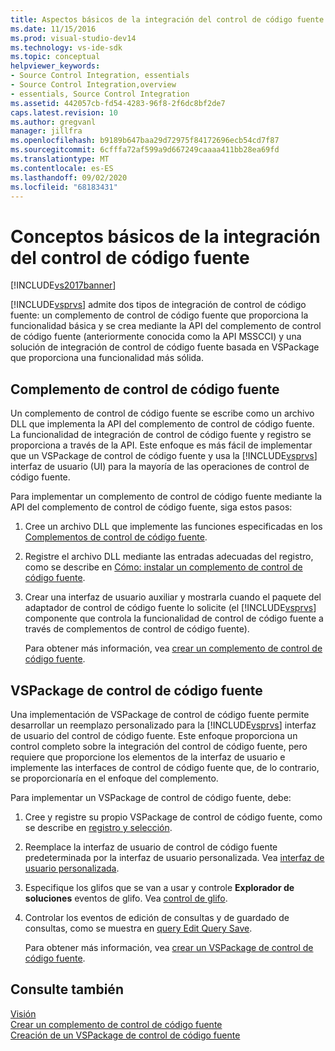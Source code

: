 ```yaml
---
title: Aspectos básicos de la integración del control de código fuente | Microsoft Docs
ms.date: 11/15/2016
ms.prod: visual-studio-dev14
ms.technology: vs-ide-sdk
ms.topic: conceptual
helpviewer_keywords:
- Source Control Integration, essentials
- Source Control Integration,overview
- essentials, Source Control Integration
ms.assetid: 442057cb-fd54-4283-96f8-2f6dc8bf2de7
caps.latest.revision: 10
ms.author: gregvanl
manager: jillfra
ms.openlocfilehash: b9189b647baa29d72975f84172696ecb54cd7f87
ms.sourcegitcommit: 6cfffa72af599a9d667249caaaa411bb28ea69fd
ms.translationtype: MT
ms.contentlocale: es-ES
ms.lasthandoff: 09/02/2020
ms.locfileid: "68183431"
---
```

# <a name="source-control-integration-essentials"></a>Conceptos básicos de la integración del control de código fuente
[!INCLUDE[vs2017banner](../../includes/vs2017banner.md)]

[!INCLUDE[vsprvs](../../includes/vsprvs-md.md)] admite dos tipos de integración de control de código fuente: un complemento de control de código fuente que proporciona la funcionalidad básica y se crea mediante la API del complemento de control de código fuente (anteriormente conocida como la API MSSCCI) y una solución de integración de control de código fuente basada en VSPackage que proporciona una funcionalidad más sólida.  
  
## <a name="source-control-plug-in"></a>Complemento de control de código fuente  
 Un complemento de control de código fuente se escribe como un archivo DLL que implementa la API del complemento de control de código fuente. La funcionalidad de integración de control de código fuente y registro se proporciona a través de la API. Este enfoque es más fácil de implementar que un VSPackage de control de código fuente y usa la [!INCLUDE[vsprvs](../../includes/vsprvs-md.md)] interfaz de usuario (UI) para la mayoría de las operaciones de control de código fuente.  
  
 Para implementar un complemento de control de código fuente mediante la API del complemento de control de código fuente, siga estos pasos:  
  
1. Cree un archivo DLL que implemente las funciones especificadas en los [Complementos de control de código fuente](../../extensibility/source-control-plug-ins.md).  
  
2. Registre el archivo DLL mediante las entradas adecuadas del registro, como se describe en [Cómo: instalar un complemento de control de código fuente](../../extensibility/internals/how-to-install-a-source-control-plug-in.md).  
  
3. Crear una interfaz de usuario auxiliar y mostrarla cuando el paquete del adaptador de control de código fuente lo solicite (el [!INCLUDE[vsprvs](../../includes/vsprvs-md.md)] componente que controla la funcionalidad de control de código fuente a través de complementos de control de código fuente).  
  
   Para obtener más información, vea [crear un complemento de control de código fuente](../../extensibility/internals/creating-a-source-control-plug-in.md).  
  
## <a name="source-control-vspackage"></a>VSPackage de control de código fuente  
 Una implementación de VSPackage de control de código fuente permite desarrollar un reemplazo personalizado para la [!INCLUDE[vsprvs](../../includes/vsprvs-md.md)] interfaz de usuario del control de código fuente. Este enfoque proporciona un control completo sobre la integración del control de código fuente, pero requiere que proporcione los elementos de la interfaz de usuario e implemente las interfaces de control de código fuente que, de lo contrario, se proporcionaría en el enfoque del complemento.  
  
 Para implementar un VSPackage de control de código fuente, debe:  
  
1. Cree y registre su propio VSPackage de control de código fuente, como se describe en [registro y selección](../../extensibility/internals/registration-and-selection-source-control-vspackage.md).  
  
2. Reemplace la interfaz de usuario de control de código fuente predeterminada por la interfaz de usuario personalizada. Vea [interfaz de usuario personalizada](../../extensibility/internals/custom-user-interface-source-control-vspackage.md).  
  
3. Especifique los glifos que se van a usar y controle **Explorador de soluciones** eventos de glifo. Vea [control de glifo](../../extensibility/internals/glyph-control-source-control-vspackage.md).  
  
4. Controlar los eventos de edición de consultas y de guardado de consultas, como se muestra en [query Edit Query Save](../../extensibility/internals/query-edit-query-save-source-control-vspackage.md).  
  
   Para obtener más información, vea [crear un VSPackage de control de código fuente](../../extensibility/internals/creating-a-source-control-vspackage.md).  
  
## <a name="see-also"></a>Consulte también  
 [Visión](../../extensibility/internals/source-control-integration-overview.md)   
 [Crear un complemento de control de código fuente](../../extensibility/internals/creating-a-source-control-plug-in.md)   
 [Creación de un VSPackage de control de código fuente](../../extensibility/internals/creating-a-source-control-vspackage.md)
